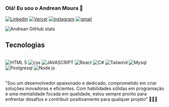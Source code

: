 ### Olá! Eu sou o Andrean Moura 👋

[![Linkedin](https://img.shields.io/badge/LinkedIn-0077B5?style=for-the-badge&logo=linkedin&logoColor=white)](www.linkedin.com/in/guilherme-moura-7b603522b)
[![Vercel](https://img.shields.io/badge/Vercel-000000?style=for-the-badge&logo=vercel&logoColor=white)](https://vercel.com/andrean-mouras-projects)
[![instagram](https://img.shields.io/badge/Instagram-E4405F?style=for-the-badge&logo=instagram&logoColor=white)](https://www.instagram.com/guilherme__moura75/)
[![gmail](https://img.shields.io/badge/Gmail-D14836?style=for-the-badge&logo=gmail&logoColor=white)](andreanguilherme@gmail.com)


![Andrean GitHub stats](https://github-readme-stats.vercel.app/api?username=AndreanMoura&show_icons=true&theme=tokyonight)

## Tecnologias

<div style="display: inline_block"/><br/>
<img  aling="center" alt="HTML 5" src="https://img.shields.io/badge/HTML5-E34F26?style=for-the-badge&logo=html5&logoColor=white"/>
<img  aling="center" alt="css" src="https://img.shields.io/badge/CSS3-1572B6?style=for-the-badge&logo=css3&logoColor=white"/>
<img  aling="center" alt="JAVASCRIPT" src="https://img.shields.io/badge/JavaScript-F7DF1E?style=for-the-badge&logo=javascript&logoColor=black"/>
<img  aling="center" alt="React" src="https://img.shields.io/badge/React-20232A?style=for-the-badge&logo=react&logoColor=61DAFB"/>
<img  aling="center" alt="C#" src="https://img.shields.io/badge/C%23-239120?style=for-the-badge&logo=c-sharp&logoColor=white"/>
<img  aling="center" alt="Tailwind" src="https://img.shields.io/badge/Tailwind_CSS-38B2AC?style=for-the-badge&logo=tailwind-css&logoColor=white"/>
<img  aling="center" alt="Mysql" src="https://img.shields.io/badge/MySQL-00000F?style=for-the-badge&logo=mysql&logoColor=white"/>
<img  aling="center" alt="Postgresql" src="https://img.shields.io/badge/PostgreSQL-316192?style=for-the-badge&logo=postgresql&logoColor=white"/>
<img  aling="center" alt="Node js" src="https://img.shields.io/badge/Node.js-43853D?style=for-the-badge&logo=node.js&logoColor=whit"/>
</div><br/>

"Sou um desenvolvedor apaixonado e dedicado, comprometido em criar soluções inovadoras e eficientes. Com habilidades sólidas em programação e uma mentalidade focada em qualidade, estou sempre pronto para enfrentar desafios e contribuir positivamente para qualquer projeto" 👨🏻‍💻
